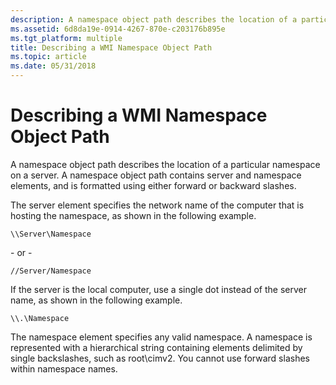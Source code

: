 ```yaml
---
description: A namespace object path describes the location of a particular namespace on a server. A namespace object path contains server and namespace elements, and is formatted using either forward or backward slashes.
ms.assetid: 6d8da19e-0914-4267-870e-c203176b895e
ms.tgt_platform: multiple
title: Describing a WMI Namespace Object Path
ms.topic: article
ms.date: 05/31/2018
---
```


# Describing a WMI Namespace Object Path

A namespace object path describes the location of a particular namespace on a server. A namespace object path contains server and namespace elements, and is formatted using either forward or backward slashes.

The server element specifies the network name of the computer that is hosting the namespace, as shown in the following example.

``` syntax
\\Server\Namespace
```

\- or -

``` syntax
//Server/Namespace
```

If the server is the local computer, use a single dot instead of the server name, as shown in the following example.

``` syntax
\\.\Namespace
```

The namespace element specifies any valid namespace. A namespace is represented with a hierarchical string containing elements delimited by single backslashes, such as root\\cimv2. You cannot use forward slashes within namespace names.

 

 



